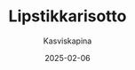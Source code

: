 ---
title: "Lipstikka­risotto"
image: "https://vegaanibotti.lauravuo.me/2025/02/2025-02-06_small.png"
date: 2025-02-06
receipt_url: "https://kasviskapina.fi/reseptit/lipstikkarisotto"
author: "Kasviskapina"
---